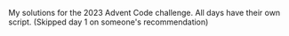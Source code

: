 My solutions for the 2023 Advent Code challenge. All days have their own script. (Skipped day 1 on someone's recommendation)
